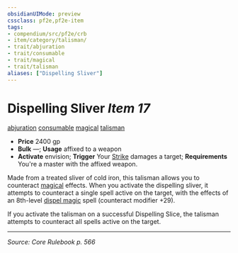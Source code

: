 ```yaml
---
obsidianUIMode: preview
cssclass: pf2e,pf2e-item
tags:
- compendium/src/pf2e/crb
- item/category/talisman/
- trait/abjuration
- trait/consumable
- trait/magical
- trait/talisman
aliases: ["Dispelling Sliver"]
---
```

# Dispelling Sliver *Item 17*  
[abjuration](abjuration.md "Abjuration School Trait")  [consumable](consumable.md "Consumable Item Trait")  [magical](magical.md "Magical Item Trait")  [talisman](talisman.md "Talisman Item Trait")  

- **Price** 2400 gp
- **Bulk** —; **Usage** affixed to a weapon
- **Activate** envision; **Trigger** Your [Strike](strike.md) damages a target; **Requirements** You're a master with the affixed weapon.

Made from a treated sliver of cold iron, this talisman allows you to counteract [magical](magical.md "Magical Item Trait") effects. When you activate the dispelling sliver, it attempts to counteract a single spell active on the target, with the effects of an 8th-level [dispel magic](dispel-magic.md) spell (counteract modifier +29).

If you activate the talisman on a successful Dispelling Slice, the talisman attempts to counteract all spells active on the target.


---
*Source: Core Rulebook p. 566*